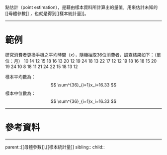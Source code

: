 點估計（point estimation），是藉由樣本資料所計算出的量值，用來估計未知的[[母體參數]]
，也就是得到[[樣本統計量]]。
- - -
# 範例
研究消費者更換手機之平均時間（$x$），隨機抽取36位消費者，調查結果如下：（單位：月）
10 14 12 15 18 16 13 20 12 19 24 18
13 22 17 12 12 19 18 16 18 15 20 19
24 10 8 18 11 21 24 22 15 18 13 12

樣本平均數為：
$$
\sum^{36}_{i=1}x_i=16.33
$$
樣本中位數為：
$$
\sum^{36}_{i=1}x_i=16.33
$$
- - -
# 參考資料

- - -
parent::[[母體參數]],[[樣本統計量]]
sibling::
child::